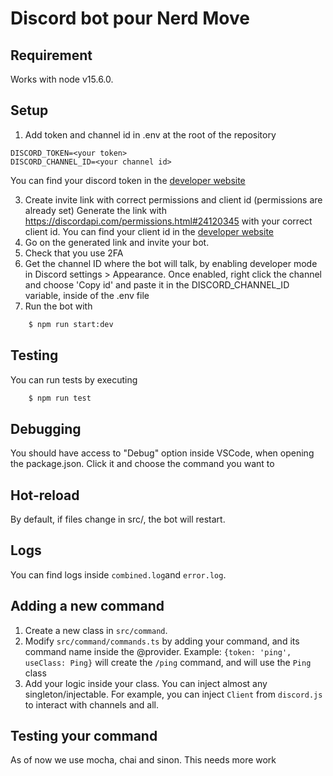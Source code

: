# Discord bot pour Nerd Move

## Requirement
Works with node v15.6.0.
## Setup
1. Add token and channel id in .env at the root of the repository
```env
DISCORD_TOKEN=<your token>
DISCORD_CHANNEL_ID=<your channel id>
```
You can find your discord token in the [developer website](https://discord.com/developers/applications)

3. Create invite link with correct permissions and client id (permissions are already set)
Generate the link with https://discordapi.com/permissions.html#24120345 with your correct client id. You can find your client id in the [developer website](https://discord.com/developers/applications)
4. Go on the generated link and invite your bot.
5. Check that you use 2FA
6. Get the channel ID where the bot will talk, by enabling developer mode in Discord settings > Appearance. Once enabled, right click the channel and choose 'Copy id' and paste it in the DISCORD_CHANNEL_ID variable, inside of the .env file
7. Run the bot with 
```bash
    $ npm run start:dev
```

## Testing
You can run tests by executing 
```bash
    $ npm run test
```

## Debugging
You should have access to "Debug" option inside VSCode, when opening the package.json. Click it and choose the command you want to

## Hot-reload
By default, if files change in src/, the bot will restart.

## Logs
You can find logs inside `combined.log`and `error.log`.

## Adding a new command
1. Create a new class in `src/command`.
2. Modify `src/command/commands.ts` by adding your command, and its command name inside the @provider. Example: `{token: 'ping', useClass: Ping}` will create the `/ping` command, and will use the `Ping` class
3. Add your logic inside your class. You can inject almost any singleton/injectable. For example, you can inject `Client` from `discord.js` to interact with channels and all.

## Testing your command
As of now we use mocha, chai and sinon. This needs more work